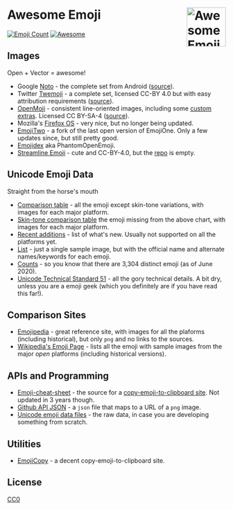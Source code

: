 # Awesome Emoji [<img alt="Awesome Emoji Logo" src="https://www.vectorlogo.zone/logos/awesome-emoji/awesome-emoji-icon.svg" height="90" align="right"/>](https://www.awesome-emoji.org/)
[![Emoji Count](https://img.shields.io/badge/Emoji-3%2C304-brightgreen.svg)](https://unicode.org/emoji/charts/emoji-list.html)
[![Awesome](https://awesome.re/badge.svg)](https://awesome.re)

## Images
Open + Vector = awesome!
 
 - Google [Noto](https://www.google.com/get/noto/help/emoji/) - the complete set from Android ([source](https://github.com/googlei18n/noto-emoji)).
 - Twitter [Twemoji](https://twemoji.twitter.com/) - a complete set, licensed CC-BY 4.0 but with easy attribution requirements ([source](https://github.com/twitter/twemoji/tree/gh-pages/2/svg)).
 - [OpenMoji](http://openmoji.org/) - consistent line-oriented images, including some [custom extras](https://openmoji.org/library/#group=extras-openmoji).  Licensed CC BY-SA-4 ([source](https://github.com/hfg-gmuend/openmoji)).
 - Mozilla's [Firefox OS](https://github.com/mozilla/fxemoji) - very nice, but no longer being updated.
 - [EmojiTwo](https://emojitwo.github.io/) - a fork of the last open version of EmojiOne.  Only a few updates since, but still pretty good.
 - [Emojidex](https://github.com/emojidex/emojidex-vectors) aka PhantomOpenEmoji.
 - [Streamline Emoji](http://emoji.streamlineicons.com/) - cute and CC-BY-4.0, but the [repo](https://github.com/webalys-hq/streamline-emoji) is empty.

## Unicode Emoji Data

Straight from the horse's mouth
 - [Comparison table](http://unicode.org/emoji/charts/full-emoji-list.html) - all the emoji except skin-tone variations, with images for each major platform.
 - [Skin-tone comparison table](https://unicode.org/emoji/charts/full-emoji-modifiers.html) the emoji missing from the above chart, with images for each major platform.
 - [Recent additions](https://unicode.org/emoji/charts/emoji-released.html) - list of what's new.  Usually not supported on all the platforms yet.
 - [List](https://unicode.org/emoji/charts/emoji-list.html) - just a single sample image, but with the official name and alternate names/keywords for each emoji.
 - [Counts](https://unicode.org/emoji/charts/emoji-counts.html) - so you know that there are 3,304 distinct emoji (as of June 2020).
 - [Unicode Technical Standard 51](http://unicode.org/reports/tr51/) - all the gory technical details. A bit dry, unless you are a emoji geek (which you definitely are if you have read this far!).

## Comparison Sites
 - [Emojipedia](https://www.emojipedia.com/) - great reference site, with images for all the plaforms (including historical), but only `png` and no links to the sources.
 - [Wikipedia's Emoji Page](https://commons.wikimedia.org/wiki/Emoji) - lists all the emoji with sample images from the major *open* platforms (including historical versions).

## APIs and Programming
 - [Emoji-cheat-sheet](https://github.com/WebpageFX/emoji-cheat-sheet.com) - the source for a [copy-emoji-to-clipboard site](https://www.webfx.com/tools/emoji-cheat-sheet/).  Not updated in 3 years though.
 - [Github API JSON](https://api.github.com/emojis) - a `json` file that maps to a URL of a `png` image.
 - [Unicode emoji data files](http://unicode.org/Public/emoji/12.0/) - the raw data, in case you are developing something from scratch.

## Utilities
 - [EmojiCopy](https://www.emojicopy.com/) - a decent copy-emoji-to-clipboard site.
 

## License
 [CC0](LICENSE.txt)
